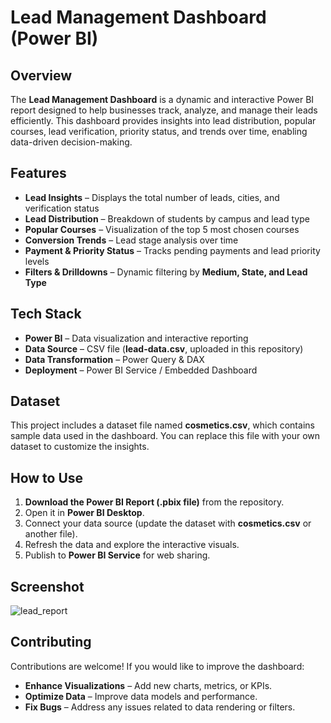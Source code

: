 # Lead Management Dashboard (Power BI)

## **Overview**
The **Lead Management Dashboard** is a dynamic and interactive Power BI report designed to help businesses track, analyze, and manage their leads efficiently. This dashboard provides insights into lead distribution, popular courses, lead verification, priority status, and trends over time, enabling data-driven decision-making.

## **Features**
- **Lead Insights** – Displays the total number of leads, cities, and verification status  
- **Lead Distribution** – Breakdown of students by campus and lead type  
- **Popular Courses** – Visualization of the top 5 most chosen courses  
- **Conversion Trends** – Lead stage analysis over time  
- **Payment & Priority Status** – Tracks pending payments and lead priority levels  
- **Filters & Drilldowns** – Dynamic filtering by **Medium, State, and Lead Type**  

## **Tech Stack**
- **Power BI** – Data visualization and interactive reporting  
- **Data Source** – CSV file (**lead-data.csv**, uploaded in this repository)  
- **Data Transformation** – Power Query & DAX  
- **Deployment** – Power BI Service / Embedded Dashboard  

## **Dataset**
This project includes a dataset file named **cosmetics.csv**, which contains sample data used in the dashboard. You can replace this file with your own dataset to customize the insights.

## **How to Use**
1. **Download the Power BI Report (.pbix file)** from the repository.
2. Open it in **Power BI Desktop**.
3. Connect your data source (update the dataset with **cosmetics.csv** or another file).
4. Refresh the data and explore the interactive visuals.
5. Publish to **Power BI Service** for web sharing.

## **Screenshot**
![lead_report](https://github.com/user-attachments/assets/bb8f3f77-de9a-4aae-8b9f-f5a51e0cda50)

## **Contributing**
Contributions are welcome! If you would like to improve the dashboard:
- **Enhance Visualizations** – Add new charts, metrics, or KPIs.
- **Optimize Data** – Improve data models and performance.
- **Fix Bugs** – Address any issues related to data rendering or filters.
